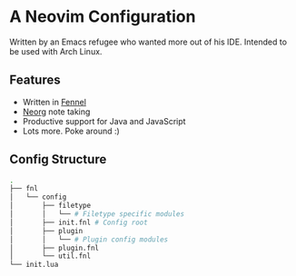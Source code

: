 # A Neovim Configuration

Written by an Emacs refugee who wanted more out of his IDE.  Intended to be used
with Arch Linux.

## Features

* Written in [Fennel](https://fennel-lang.org)
* [Neorg](https://github.com/nvim-neorg) note taking
* Productive support for Java and JavaScript
* Lots more. Poke around :)

## Config Structure
```bash
.
├── fnl
│   └── config
│       ├── filetype
│       │   └── # Filetype specific modules
│       ├── init.fnl # Config root
│       ├── plugin
│       │   └── # Plugin config modules
│       ├── plugin.fnl
│       └── util.fnl
└── init.lua
```
